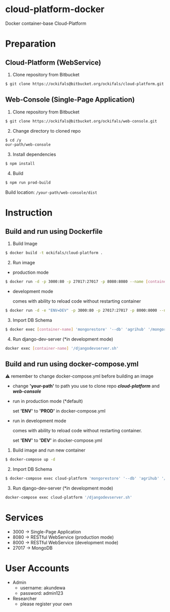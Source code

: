 # cloud-platform-docker
Docker container-base Cloud-Platform

# Preparation
## Cloud-Platform (WebService)

1. Clone repository from Bitbucket

```bash
$ git clone https://ockifals@bitbucket.org/ockifals/cloud-platform.git
```

## Web-Console (Single-Page Application)

1. Clone repository from Bitbucket

```bash
$ git clone https://ockifals@bitbucket.org/ockifals/web-console.git
```

2. Change directory to cloned repo

```bash
$ cd /y
our-path/web-console
```

3. Install dependencies

```bash
$ npm install
```

4. Build

```bash
$ npm run prod-build
```

Build location: `/your-path/web-console/dist`

# Instruction

## Build and run using Dockerfile

1. Build Image

```bash
$ docker build -t ockifals/cloud-platform .
```

2. Run image

* production mode

```bash
$ docker run -d -p 3000:80 -p 27017:27017 -p 8080:8080 --name [container-name] -v /your-path/web-console/dist:/projects/angular -v /your-path/cloud-platform:/projects/django ockifals/cloud-platform
```

* development mode

    comes with ability to reload code without restarting container

```bash
$ docker run -d -e "ENV=DEV" -p 3000:80 -p 27017:27017 -p 8000:8000 --name [container-name] -v /your-path/web-console/dist:/projects/angular -v /your-path/cloud-platform:/projects/django ockifals/cloud-platform
```
    
3. Import DB Schema

```bash
$ docker exec [container-name] 'mongorestore' '--db' 'agrihub' '/mongorestore/agrihub/'
``` 

4. Run django-dev-server (*in development mode)

```bash
docker exec [container-name] '/djangodevserver.sh'
```

## Build and run using docker-compose.yml
⚠️ remember to change docker-compose.yml before building an image

* change __'your-path'__ to path you use to clone repo __*cloud-platform*__ and __*web-console*__

* run in production mode (*default)

    set __'ENV'__ to __'PROD'__ in docker-compose.yml
    
* run in development mode

    comes with ability to reload code without restarting container.

    set __'ENV'__ to __'DEV'__ in docker-compose.yml

1. Build image and run new container

```bash
$ docker-compose up -d
```

2. Import DB Schema

```bash
$ docker-compose exec cloud-platform 'mongorestore' '--db' 'agrihub' '/mongorestore/agrihub/'
``` 

3. Run django-dev-server (*in development mode)

```bash
docker-compose exec cloud-platform '/djangodevserver.sh'
```

# Services
* 3000 -> Single-Page Application
* 8080 -> RESTful WebService (production mode)
* 8000 -> RESTful WebService (development mode)
* 27017 -> MongoDB

# User Accounts
- Admin
    - username: akundewa
    - password: admin123
- Researcher
    - please register your own
